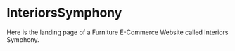# InteriorsSymphony
Here is the landing page of a Furniture E-Commerce Website called Interiors Symphony.
